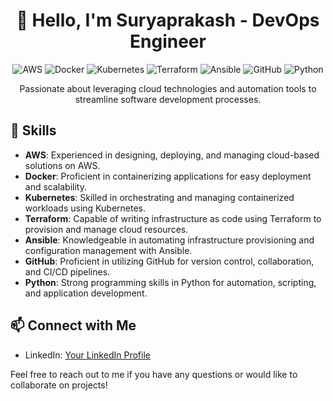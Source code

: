 <h1 align="center">👋 Hello, I'm Suryaprakash - DevOps Engineer</h1>

<p align="center">
  <img src="https://img.shields.io/badge/AWS-%23FF9900.svg?&style=flat-square&logo=amazon-aws&logoColor=white" alt="AWS">
  <img src="https://img.shields.io/badge/Docker-%232496ED.svg?&style=flat-square&logo=docker&logoColor=white" alt="Docker">
  <img src="https://img.shields.io/badge/Kubernetes-%23326ce5.svg?&style=flat-square&logo=kubernetes&logoColor=white" alt="Kubernetes">
  <img src="https://img.shields.io/badge/Terraform-%23623CE4.svg?&style=flat-square&logo=terraform&logoColor=white" alt="Terraform">
  <img src="https://img.shields.io/badge/Ansible-%231A1918.svg?&style=flat-square&logo=ansible&logoColor=white" alt="Ansible">
  <img src="https://img.shields.io/badge/GitHub-%23181717.svg?&style=flat-square&logo=github&logoColor=white" alt="GitHub">
  <img src="https://img.shields.io/badge/Python-%233776AB.svg?&style=flat-square&logo=python&logoColor=white" alt="Python">
</p>

<p align="center">Passionate about leveraging cloud technologies and automation tools to streamline software development processes.</p>

## 🚀 Skills

- **AWS**: Experienced in designing, deploying, and managing cloud-based solutions on AWS.
- **Docker**: Proficient in containerizing applications for easy deployment and scalability.
- **Kubernetes**: Skilled in orchestrating and managing containerized workloads using Kubernetes.
- **Terraform**: Capable of writing infrastructure as code using Terraform to provision and manage cloud resources.
- **Ansible**: Knowledgeable in automating infrastructure provisioning and configuration management with Ansible.
- **GitHub**: Proficient in utilizing GitHub for version control, collaboration, and CI/CD pipelines.
- **Python**: Strong programming skills in Python for automation, scripting, and application development.

## 📫 Connect with Me

- LinkedIn: [Your LinkedIn Profile](https://www.linkedin.com/in/suryaprakash-r/)

Feel free to reach out to me if you have any questions or would like to collaborate on projects!
